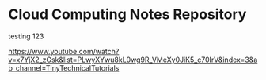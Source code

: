 # Cloud Computing Notes Repository

testing 123



https://www.youtube.com/watch?v=x7YjX2_zGsk&list=PLwyXYwu8kL0wg9R_VMeXy0JiK5_c70IrV&index=3&ab_channel=TinyTechnicalTutorials
